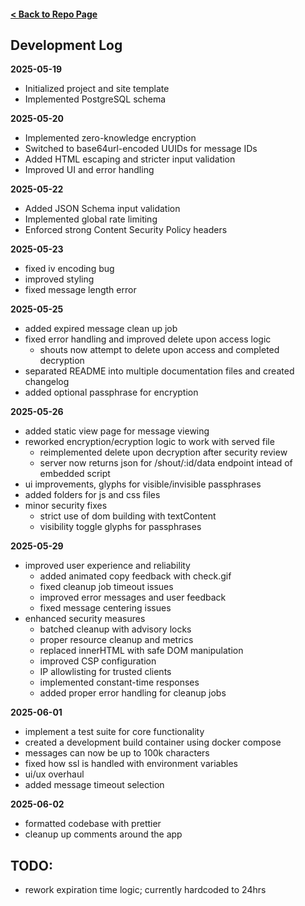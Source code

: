 #### [< Back to Repo Page](https://github.com/ianshapiro1/shoutbin)

## Development Log

**2025-05-19**

- Initialized project and site template
- Implemented PostgreSQL schema

**2025-05-20**

- Implemented zero-knowledge encryption
- Switched to base64url-encoded UUIDs for message IDs
- Added HTML escaping and stricter input validation
- Improved UI and error handling

**2025-05-22**

- Added JSON Schema input validation
- Implemented global rate limiting
- Enforced strong Content Security Policy headers

**2025-05-23**

- fixed iv encoding bug
- improved styling
- fixed message length error

**2025-05-25**

- added expired message clean up job
- fixed error handling and improved delete upon access logic
  - shouts now attempt to delete upon access and completed decryption
- separated README into multiple documentation files and created changelog
- added optional passphrase for encryption

**2025-05-26**

- added static view page for message viewing
- reworked encryption/ecryption logic to work with served file
  - reimplemented delete upon decryption after security review
  - server now returns json for /shout/:id/data endpoint intead of embedded script
- ui improvements, glyphs for visible/invisible passphrases
- added folders for js and css files
- minor security fixes
  - strict use of dom building with textContent
  - visibility toggle glyphs for passphrases

**2025-05-29**

- improved user experience and reliability
  - added animated copy feedback with check.gif
  - fixed cleanup job timeout issues
  - improved error messages and user feedback
  - fixed message centering issues
- enhanced security measures
  - batched cleanup with advisory locks
  - proper resource cleanup and metrics
  - replaced innerHTML with safe DOM manipulation
  - improved CSP configuration
  - IP allowlisting for trusted clients
  - implemented constant-time responses
  - added proper error handling for cleanup jobs

**2025-06-01**

- implement a test suite for core functionality
- created a development build container using docker compose
- messages can now be up to 100k characters
- fixed how ssl is handled with environment variables
- ui/ux overhaul
- added message timeout selection

**2025-06-02**
- formatted codebase with prettier
- cleanup up comments around the app

## TODO:

- rework expiration time logic; currently hardcoded to 24hrs

